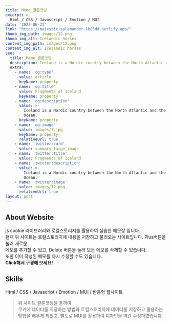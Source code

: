 ```yaml
---
title: Memo_클론코딩
excerpt: >-
  Html / CSS / Javascript / Emotion / MUI 
date: '2022-06-21'
link: "https://majestic-salamander-1b85dd.netlify.app/"
thumb_img_path: images/12.png
thumb_img_alt: Icelandic horses
content_img_path: images/12.png
content_img_alt: Icelandic horses
seo:
  title: Memo_클론코딩
  description: Iceland is a Nordic country between the North Atlantic and the Arctic Ocean.
  extra:
    - name: 'og:type'
      value: article
      keyName: property
    - name: 'og:title'
      value: Fragments of Iceland
      keyName: property
    - name: 'og:description'
      value: >-
        Iceland is a Nordic country between the North Atlantic and the Arctic
        Ocean.
      keyName: property
    - name: 'og:image'
      value: images/7.jpg
      keyName: property
      relativeUrl: true
    - name: 'twitter:card'
      value: summary_large_image
    - name: 'twitter:title'
      value: Fragments of Iceland
    - name: 'twitter:description'
      value: >-
        Iceland is a Nordic country between the North Atlantic and the Arctic
        Ocean.
    - name: 'twitter:image'
      value: images/12.png
      relativeUrl: true
layout: post
---
```


## About Website

js cookie 라이브러리와 로컬스토리지를 활용하여 실습한 메모장 입니다.<br/>
현재 위 사이트는 로컬스토리지에 내용을 저장하고 불러오는 사이트입니다. Plus버튼을 눌러 새로운<br/>
메모를 추가할 수 있고, Delete 버튼을 눌러 모든 메모를 삭제할 수 있습니다. <br/>
또한 이미 작성된 메모를 다시 수정할 수도 있습니다.<br/> 
 **Click해서 구경해 보세요!**

## Skills

Html / CSS / Javascript / Emotion / MUI / 반응형 웹사이트 

>위 사이트 클론코딩을 통하여<br/> 쿠키에 데이터를 저장하는 방법과 로컬스토리지에 데이터를 저장하고
활용하는 방법을 배우게 되었고, 별도로 MUI를 활용하여 디자인을 약간 수정하였습니다.